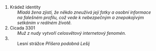  <ol>
	 <li>Krádež identity
		<ul>
			<i>Mladá žena zjistí, že někdo zneužívá její fotky a osobní informace na falešném profilu, což vede k nebezpečným a znepokojivým setkáním v reálném životě.</i>
		</ul>
	<li>Cicada 3301
		<ul>
			<i>Muž z nudy vytvoří celosvětový internetový fenomén.</i>
		</ul>
	<li>
		<ul>Lesní strážce
			<i>Příšera podobná Lešij</i>
		</ul>
